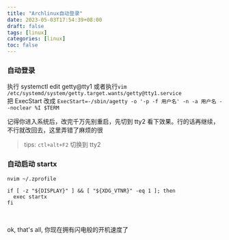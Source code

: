 ```yaml
---
title: "Archlinux自动登录"
date: 2023-05-03T17:54:39+08:00
draft: false
tags: [linux]
categories: [linux]
toc: false
---
```


### 自动登录

执行 systemctl edit getty@tty1 或者执行`vim /etc/systemd/system/getty.target.wants/getty@tty1.service`  
把 ExecStart 改成
`ExecStart=-/sbin/agetty -o '-p -f 用户名' -n -a 用户名 --noclear %I $TERM`

记得你进入系统后，改完千万先别重启，先切到 tty2 看下效果。行的话再继续，不行就改回去，这里弄错了麻烦的很

> tips: `ctl+alt+F2` 切换到 tty2

### 自动启动 startx

`nvim ~/.zprofile`

```
if [ -z "${DISPLAY}" ] && [ "${XDG_VTNR}" -eq 1 ]; then
  exec startx
fi
```

<br>

ok, that's all, 你现在拥有闪电般的开机速度了
